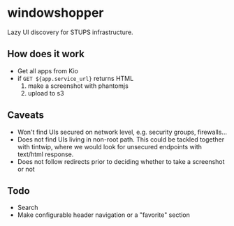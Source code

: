 # windowshopper

Lazy UI discovery for STUPS infrastructure.

## How does it work

* Get all apps from Kio
* if `GET ${app.service_url}` returns HTML
    1. make a screenshot with phantomjs
    2. upload to s3


## Caveats

* Won't find UIs secured on network level, e.g. security groups, firewalls...
* Does not find UIs living in non-root path. This could be tackled together with tintwip, where we would look for unsecured endpoints with text/html response.
* Does not follow redirects prior to deciding whether to take a screenshot or not

## Todo

* Search
* Make configurable header navigation or a "favorite" section
